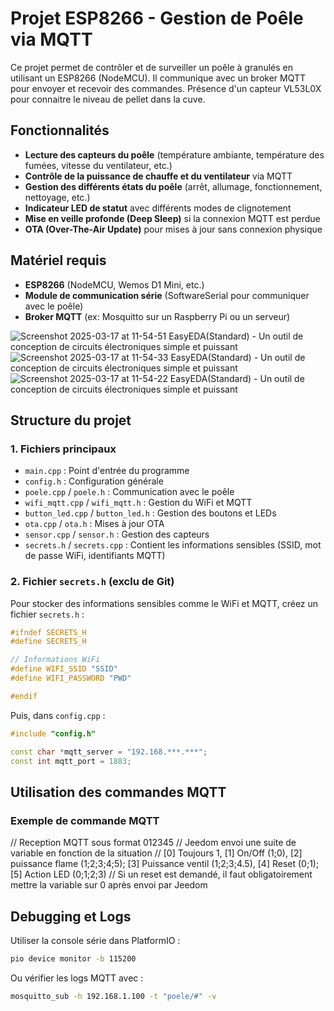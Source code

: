 # Projet ESP8266 - Gestion de Poêle via MQTT

Ce projet permet de contrôler et de surveiller un poêle à granulés en utilisant un ESP8266 (NodeMCU). Il communique avec un broker MQTT pour envoyer et recevoir des commandes.
Présence d'un capteur VL53L0X pour connaitre le niveau de pellet dans la cuve.


## Fonctionnalités

- **Lecture des capteurs du poêle** (température ambiante, température des fumées, vitesse du ventilateur, etc.)
- **Contrôle de la puissance de chauffe et du ventilateur** via MQTT
- **Gestion des différents états du poêle** (arrêt, allumage, fonctionnement, nettoyage, etc.)
- **Indicateur LED de statut** avec différents modes de clignotement
- **Mise en veille profonde (Deep Sleep)** si la connexion MQTT est perdue
- **OTA (Over-The-Air Update)** pour mises à jour sans connexion physique

## Matériel requis

- **ESP8266** (NodeMCU, Wemos D1 Mini, etc.)
- **Module de communication série** (SoftwareSerial pour communiquer avec le poêle)
- **Broker MQTT** (ex: Mosquitto sur un Raspberry Pi ou un serveur)

![Screenshot 2025-03-17 at 11-54-51 EasyEDA(Standard) - Un outil de conception de circuits électroniques simple et puissant](https://github.com/user-attachments/assets/8e37bf87-8ef8-4a7c-86c6-ea9156d31235)
![Screenshot 2025-03-17 at 11-54-33 EasyEDA(Standard) - Un outil de conception de circuits électroniques simple et puissant](https://github.com/user-attachments/assets/070178de-76e1-475d-85b9-4710ec10a80c)
![Screenshot 2025-03-17 at 11-54-22 EasyEDA(Standard) - Un outil de conception de circuits électroniques simple et puissant](https://github.com/user-attachments/assets/68037ce9-d8f2-48f0-8779-4a3922dd3995)


## Structure du projet

### 1. **Fichiers principaux**

- `main.cpp` : Point d'entrée du programme
- `config.h` : Configuration générale
- `poele.cpp` / `poele.h` : Communication avec le poêle
- `wifi_mqtt.cpp` / `wifi_mqtt.h` : Gestion du WiFi et MQTT
- `button_led.cpp` / `button_led.h` : Gestion des boutons et LEDs
- `ota.cpp` / `ota.h` : Mises à jour OTA
- `sensor.cpp` / `sensor.h` : Gestion des capteurs
- `secrets.h` / `secrets.cpp` : Contient les informations sensibles (SSID, mot de passe WiFi, identifiants MQTT)

### 2. **Fichier `secrets.h`** (exclu de Git)

Pour stocker des informations sensibles comme le WiFi et MQTT, créez un fichier `secrets.h` :

```cpp
#ifndef SECRETS_H
#define SECRETS_H

// Informations WiFi
#define WIFI_SSID "SSID"
#define WIFI_PASSWORD "PWD"

#endif
```

Puis, dans `config.cpp` :

```cpp
#include "config.h"

const char *mqtt_server = "192.168.***.***";
const int mqtt_port = 1883;
```

## Utilisation des commandes MQTT

### **Exemple de commande MQTT**

// Reception MQTT sous format 012345 // Jeedom envoi une suite de variable en fonction de la situation
// [0] Toujours 1, [1] On/Off (1;0), [2] puissance flame (1;2;3;4;5); [3] Puissance ventil (1;2;3;4.5), [4] Reset (0;1); [5] Action LED (0;1;2;3)
// Si un reset est demandé, il faut obligatoirement mettre la variable sur 0 après envoi par Jeedom

## Debugging et Logs

Utiliser la console série dans PlatformIO :
```sh
pio device monitor -b 115200
```
Ou vérifier les logs MQTT avec :
```sh
mosquitto_sub -h 192.168.1.100 -t "poele/#" -v
```
